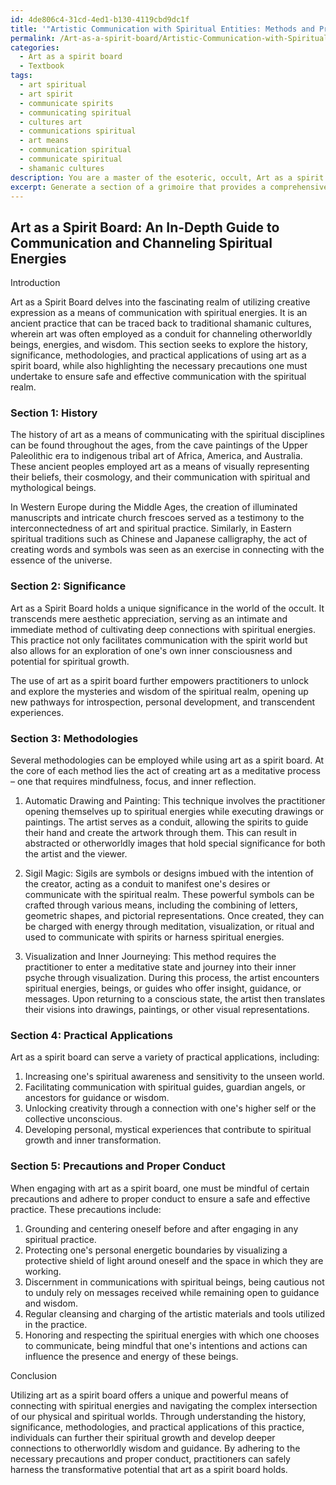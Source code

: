 ```yaml
---
id: 4de806c4-31cd-4ed1-b130-4119cbd9dc1f
title: '"Artistic Communication with Spiritual Entities: Methods and Precautions"'
permalink: /Art-as-a-spirit-board/Artistic-Communication-with-Spiritual-Entities-Methods-and-Precautions/
categories:
  - Art as a spirit board
  - Textbook
tags:
  - art spiritual
  - art spirit
  - communicate spirits
  - communicating spiritual
  - cultures art
  - communications spiritual
  - art means
  - communication spiritual
  - communicate spiritual
  - shamanic cultures
description: You are a master of the esoteric, occult, Art as a spirit board and education, you have written many textbooks on the subject in ways that provide students with rich and deep understanding of the subject. You are being asked to write textbook-like sections on a topic and you do it with full context, explainability, and reliability in accuracy to the true facts of the topic at hand, in a textbook style that a student would easily be able to learn from, in a rich, engaging, and contextual way. Always include relevant context (such as formulas and history), related concepts, and in a way that someone can gain deep insights from.
excerpt: Generate a section of a grimoire that provides a comprehensive explanation on the topic of Art as a spirit board, including the history, significance, methodologies, and practical applications of using art as a means to communicate with and channel spiritual energies. Additionally, describe any precautions and proper conduct one should follow while engaging in this practice.
---
```


## Art as a Spirit Board: An In-Depth Guide to Communication and Channeling Spiritual Energies

Introduction

Art as a Spirit Board delves into the fascinating realm of utilizing creative expression as a means of communication with spiritual energies. It is an ancient practice that can be traced back to traditional shamanic cultures, wherein art was often employed as a conduit for channeling otherworldly beings, energies, and wisdom. This section seeks to explore the history, significance, methodologies, and practical applications of using art as a spirit board, while also highlighting the necessary precautions one must undertake to ensure safe and effective communication with the spiritual realm.

### Section 1: History

The history of art as a means of communicating with the spiritual disciplines can be found throughout the ages, from the cave paintings of the Upper Paleolithic era to indigenous tribal art of Africa, America, and Australia. These ancient peoples employed art as a means of visually representing their beliefs, their cosmology, and their communication with spiritual and mythological beings. 

In Western Europe during the Middle Ages, the creation of illuminated manuscripts and intricate church frescoes served as a testimony to the interconnectedness of art and spiritual practice. Similarly, in Eastern spiritual traditions such as Chinese and Japanese calligraphy, the act of creating words and symbols was seen as an exercise in connecting with the essence of the universe.

### Section 2: Significance

Art as a Spirit Board holds a unique significance in the world of the occult. It transcends mere aesthetic appreciation, serving as an intimate and immediate method of cultivating deep connections with spiritual energies. This practice not only facilitates communication with the spirit world but also allows for an exploration of one's own inner consciousness and potential for spiritual growth.

The use of art as a spirit board further empowers practitioners to unlock and explore the mysteries and wisdom of the spiritual realm, opening up new pathways for introspection, personal development, and transcendent experiences.

### Section 3: Methodologies

Several methodologies can be employed while using art as a spirit board. At the core of each method lies the act of creating art as a meditative process – one that requires mindfulness, focus, and inner reflection. 

1. Automatic Drawing and Painting: This technique involves the practitioner opening themselves up to spiritual energies while executing drawings or paintings. The artist serves as a conduit, allowing the spirits to guide their hand and create the artwork through them. This can result in abstracted or otherworldly images that hold special significance for both the artist and the viewer.

2. Sigil Magic: Sigils are symbols or designs imbued with the intention of the creator, acting as a conduit to manifest one's desires or communicate with the spiritual realm. These powerful symbols can be crafted through various means, including the combining of letters, geometric shapes, and pictorial representations. Once created, they can be charged with energy through meditation, visualization, or ritual and used to communicate with spirits or harness spiritual energies.

3. Visualization and Inner Journeying: This method requires the practitioner to enter a meditative state and journey into their inner psyche through visualization. During this process, the artist encounters spiritual energies, beings, or guides who offer insight, guidance, or messages. Upon returning to a conscious state, the artist then translates their visions into drawings, paintings, or other visual representations.

### Section 4: Practical Applications

Art as a spirit board can serve a variety of practical applications, including:

1. Increasing one's spiritual awareness and sensitivity to the unseen world.
2. Facilitating communication with spiritual guides, guardian angels, or ancestors for guidance or wisdom.
3. Unlocking creativity through a connection with one's higher self or the collective unconscious.
4. Developing personal, mystical experiences that contribute to spiritual growth and inner transformation.

### Section 5: Precautions and Proper Conduct

When engaging with art as a spirit board, one must be mindful of certain precautions and adhere to proper conduct to ensure a safe and effective practice. These precautions include:

1. Grounding and centering oneself before and after engaging in any spiritual practice.
2. Protecting one's personal energetic boundaries by visualizing a protective shield of light around oneself and the space in which they are working.
3. Discernment in communications with spiritual beings, being cautious not to unduly rely on messages received while remaining open to guidance and wisdom.
4. Regular cleansing and charging of the artistic materials and tools utilized in the practice.
5. Honoring and respecting the spiritual energies with which one chooses to communicate, being mindful that one's intentions and actions can influence the presence and energy of these beings.

Conclusion

Utilizing art as a spirit board offers a unique and powerful means of connecting with spiritual energies and navigating the complex intersection of our physical and spiritual worlds. Through understanding the history, significance, methodologies, and practical applications of this practice, individuals can further their spiritual growth and develop deeper connections to otherworldly wisdom and guidance. By adhering to the necessary precautions and proper conduct, practitioners can safely harness the transformative potential that art as a spirit board holds.
